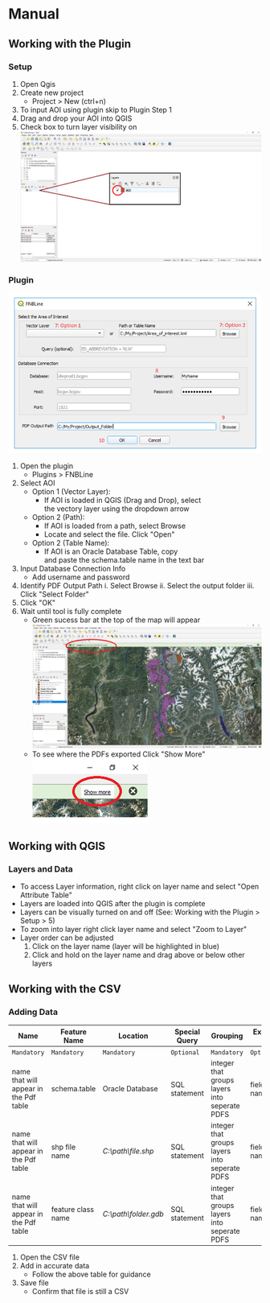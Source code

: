 # Manual


## Working with the Plugin
### Setup
1. Open Qgis
2. Create new project
   * Project > New (ctrl+n)
3. To input AOI using plugin skip to Plugin Step 1
4. Drag and drop your AOI into QGIS
5. Check box to turn layer visibility on  
   ![p5](https://github.com/bcgov/new2Q-reports/blob/master/Manual/Supporting%20Imgs/Plugin_5.PNG "Layer Visibility")
### Plugin 
   ![p6m](https://github.com/bcgov/new2Q-reports/blob/master/Manual/Supporting%20Imgs/Plugin_6_markup.PNG "Complete Plugin")
1. Open the plugin
   * Plugins > FNBLine
2. Select AOI
   * Option 1 (Vector Layer):  
     - If AOI is loaded in QGIS (Drag and Drop), select  
     the vectory layer using the dropdown arrow
   * Option 2 (Path):  
     - If AOI is loaded from a path, select Browse  
     - Locate and select the file. Click "Open"
   * Option 2 (Table Name):  
     - If AOI is an Oracle Database Table, copy  
     and paste the schema.table name in the text bar
3. Input Database Connection Info
   * Add username and password 
4. Identify PDF Output Path 
   i.   Select Browse
   ii.  Select the output folder
   iii. Click "Select Folder"
5. Click "OK"
6. Wait until tool is fully complete
   * Green sucess bar at the top of the map will appear  
   ![p11](https://github.com/bcgov/new2Q-reports/blob/master/Manual/Supporting%20Imgs/plugin_11.PNG "Sucess Bar")   
   * To see where the PDFs exported Click "Show More"  
   ![p11b](https://github.com/bcgov/new2Q-reports/blob/master/Manual/Supporting%20Imgs/plugin_b.PNG "Show More")
  
## Working with QGIS
### Layers and Data
  * To access Layer information, right click on layer name and select "Open Attribute Table"
  * Layers are loaded into QGIS after the plugin is complete
  * Layers can be visually turned on and off (See: Working with the Plugin > Setup > 5)
  * To zoom into layer right click layer name and select "Zoom to Layer"
  * Layer order can be adjusted
    1. Click on the layer name (layer will be highlighted in blue)
    2. Click and hold on the layer name and drag above or below other layers

## Working with the CSV
### Adding Data
**Name** | **Feature Name** | **Location** | **Special Query** | **Grouping** | **Expansion Field**
--- | --- | --- | --- | --- | ---
`Mandatory` | `Mandatory` | `Mandatory` | `Optional` | `Mandatory` | `Optional`
name that will appear in the Pdf table | schema.table | Oracle Database | SQL statement | integer that groups layers into seperate PDFS| field/column name
name that will appear in the Pdf table | shp file name | *C:\path\file.shp* | SQL statement | integer that groups layers into seperate PDFS | field/column name
name that will appear in the Pdf table | feature class name | *C:\path\folder.gdb* | SQL statement | integer that groups layers into seperate PDFS | field/column name

1. Open the CSV file
2. Add in accurate data 
   * Follow the above table for guidance 
3. Save file
   * Confirm that file is still a CSV



